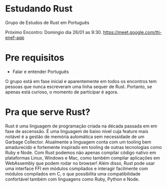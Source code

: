 # Estudando Rust
Grupo de Estudos de Rust em Português


Próximo Encontro: Domingio dia 26/01 as 9:30. https://meet.google.com/tti-enef-aqp

# Pre requisitos

- Falar e entender Português

O grupo está em fase inicial e aparentemente em todos os encontros tem pessoas que nunca escreveram uma linha sequer de Rust. Portanto, se apenas está curioso, o momento de participar é agora.

# Pra que serve Rust?

Rust é uma linguagem de programação criada na década passada em em fase de ascenssão. É uma linguagem de baixo nível cuja feature mais notável é a gestão de memória automática sem necessidade de um Garbage Collector.
Atualmente a linguagem conta com um tooling bem amadurecido e fortemente inspirado em tooling de outras tecnologias como Ruby e Node.
Com Rust podemos não apenas compilar código nativo em plataformas Linux, Windows e Mac, como também compilar aplicações em WebAssembly que podem rodar no browser!
Além disso, Rust pode usar uma interface FFI em módulos compilados e interagir facilmente com módulos compilados em C, o que possibilita uma compatibilidade confortável também com linguagens como Ruby, Python e Node.
